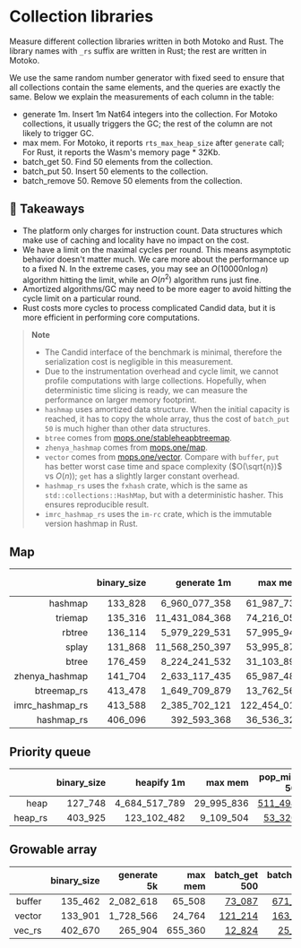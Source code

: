 # Collection libraries

Measure different collection libraries written in both Motoko and Rust. 
The library names with `_rs` suffix are written in Rust; the rest are written in Motoko.

We use the same random number generator with fixed seed to ensure that all collections contain
the same elements, and the queries are exactly the same. Below we explain the measurements of each column in the table:

* generate 1m. Insert 1m Nat64 integers into the collection. For Motoko collections, it usually triggers the GC; the rest of the column are not likely to trigger GC.
* max mem. For Motoko, it reports `rts_max_heap_size` after `generate` call; For Rust, it reports the Wasm's memory page * 32Kb.
* batch_get 50. Find 50 elements from the collection.
* batch_put 50. Insert 50 elements to the collection.
* batch_remove 50. Remove 50 elements from the collection.

## **💎 Takeaways**

* The platform only charges for instruction count. Data structures which make use of caching and locality have no impact on the cost.
* We have a limit on the maximal cycles per round. This means asymptotic behavior doesn't matter much. We care more about the performance up to a fixed N. In the extreme cases, you may see an $O(10000 n\log n)$ algorithm hitting the limit, while an $O(n^2)$ algorithm runs just fine.
* Amortized algorithms/GC may need to be more eager to avoid hitting the cycle limit on a particular round.
* Rust costs more cycles to process complicated Candid data, but it is more efficient in performing core computations.

> **Note**
>
> * The Candid interface of the benchmark is minimal, therefore the serialization cost is negligible in this measurement.
> * Due to the instrumentation overhead and cycle limit, we cannot profile computations with large collections. Hopefully, when deterministic time slicing is ready, we can measure the performance on larger memory footprint.
> * `hashmap` uses amortized data structure. When the initial capacity is reached, it has to copy the whole array, thus the cost of `batch_put 50` is much higher than other data structures.
> * `btree` comes from [mops.one/stableheapbtreemap](https://mops.one/stableheapbtreemap).
> * `zhenya_hashmap` comes from [mops.one/map](https://mops.one/map).
> * `vector` comes from [mops.one/vector](https://mops.one/vector). Compare with `buffer`, `put` has better worst case time and space complexity ($O(\sqrt{n})$ vs $O(n)$); `get` has a slightly larger constant overhead.
> * `hashmap_rs` uses the `fxhash` crate, which is the same as `std::collections::HashMap`, but with a deterministic hasher. This ensures reproducible result.
> * `imrc_hashmap_rs` uses the `im-rc` crate, which is the immutable version hashmap in Rust.


## Map

| |binary_size|generate 1m|max mem|batch_get 50|batch_put 50|batch_remove 50|
|--:|--:|--:|--:|--:|--:|--:|
|hashmap|133_828|6_960_077_358|61_987_732|[287_469](hashmap_get.svg)|[5_515_887_135](hashmap_put.svg)|[308_972](hashmap_remove.svg)|
|triemap|135_316|11_431_084_368|74_216_052|[222_768](triemap_get.svg)|[547_650](triemap_put.svg)|[538_998](triemap_remove.svg)|
|rbtree|136_114|5_979_229_531|57_995_940|[88_900](rbtree_get.svg)|[268_568](rbtree_put.svg)|[278_334](rbtree_remove.svg)|
|splay|131_868|11_568_250_397|53_995_876|[551_921](splay_get.svg)|[581_659](splay_put.svg)|[810_215](splay_remove.svg)|
|btree|176_459|8_224_241_532|31_103_892|[277_537](btree_get.svg)|[384_166](btree_put.svg)|[429_036](btree_remove.svg)|
|zhenya_hashmap|141_704|2_633_117_435|65_987_480|[65_339](zhenya_hashmap_get.svg)|[80_153](zhenya_hashmap_put.svg)|[94_758](zhenya_hashmap_remove.svg)|
|btreemap_rs|413_478|1_649_709_879|13_762_560|[66_814](btreemap_rs_get.svg)|[112_263](btreemap_rs_put.svg)|[81_263](btreemap_rs_remove.svg)|
|imrc_hashmap_rs|413_588|2_385_702_121|122_454_016|[32_846](imrc_hashmap_rs_get.svg)|[162_715](imrc_hashmap_rs_put.svg)|[98_494](imrc_hashmap_rs_remove.svg)|
|hashmap_rs|406_096|392_593_368|36_536_320|[16_498](hashmap_rs_get.svg)|[20_863](hashmap_rs_put.svg)|[19_973](hashmap_rs_remove.svg)|

## Priority queue

| |binary_size|heapify 1m|max mem|pop_min 50|put 50|
|--:|--:|--:|--:|--:|--:|
|heap|127_748|4_684_517_789|29_995_836|[511_494](heap_get.svg)|[186_460](heap_put.svg)|[487_201](heap_remove.svg)|
|heap_rs|403_925|123_102_482|9_109_504|[53_320](heap_rs_get.svg)|[18_138](heap_rs_put.svg)|[53_543](heap_rs_remove.svg)|

## Growable array

| |binary_size|generate 5k|max mem|batch_get 500|batch_put 500|batch_remove 500|
|--:|--:|--:|--:|--:|--:|--:|
|buffer|135_462|2_082_618|65_508|[73_087](buffer_get.svg)|[671_512](buffer_put.svg)|[127_587](buffer_remove.svg)|
|vector|133_901|1_728_566|24_764|[121_214](vector_get.svg)|[163_942](vector_put.svg)|[161_604](vector_remove.svg)|
|vec_rs|402_670|265_904|655_360|[12_824](vec_rs_get.svg)|[25_253](vec_rs_put.svg)|[21_016](vec_rs_remove.svg)|
